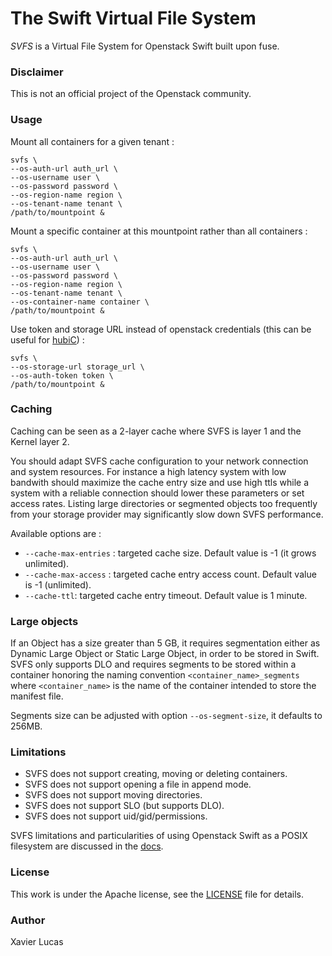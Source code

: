 # The Swift Virtual File System

*SVFS* is a Virtual File System for Openstack Swift built upon fuse.

### Disclaimer
This is not an official project of the Openstack community.

### Usage
Mount all containers for a given tenant :

```
svfs \
--os-auth-url auth_url \
--os-username user \
--os-password password \
--os-region-name region \
--os-tenant-name tenant \
/path/to/mountpoint &
```

Mount a specific container at this mountpoint rather than all containers :

```
svfs \
--os-auth-url auth_url \
--os-username user \
--os-password password \
--os-region-name region \
--os-tenant-name tenant \
--os-container-name container \
/path/to/mountpoint &
```

Use token and storage URL instead of openstack credentials (this can be useful for [hubiC](https://hubic.com)) :

```
svfs \
--os-storage-url storage_url \
--os-auth-token token \
/path/to/mountpoint &
```


### Caching

Caching can be seen as a 2-layer cache where SVFS is layer 1 and the Kernel layer 2.

You should adapt SVFS cache configuration to your network connection and system resources.
For instance a high latency system with low bandwith should maximize the cache entry size and use high ttls while a system with a reliable connection should lower these parameters or set access rates. Listing large directories or segmented objects too frequently from your storage provider may significantly slow down SVFS performance.

Available options are :
* `--cache-max-entries` : targeted cache size. Default value is -1 (it grows unlimited).
* `--cache-max-access` : targeted cache entry access count. Default value is -1 (unlimited).
* `--cache-ttl`: targeted cache entry timeout. Default value is 1 minute.


### Large objects

If an Object has a size greater than 5 GB, it requires segmentation either as Dynamic Large Object or Static Large Object, in order to be stored in Swift.
SVFS only supports DLO and requires segments to be stored within a container honoring the naming convention `<container_name>_segments` where `<container_name>` is the name of the container intended to store the manifest file.

Segments size can be adjusted with option `--os-segment-size`, it defaults to 256MB.

### Limitations
* SVFS does not support creating, moving or deleting containers.
* SVFS does not support opening a file in append mode.
* SVFS does not support moving directories.
* SVFS does not support SLO (but supports DLO).
* SVFS does not support uid/gid/permissions.

SVFS limitations and particularities of using Openstack Swift as a POSIX filesystem are discussed in the [docs](docs).

### License
This work is under the Apache license, see the [LICENSE](LICENSE) file for details.

### Author
Xavier Lucas
